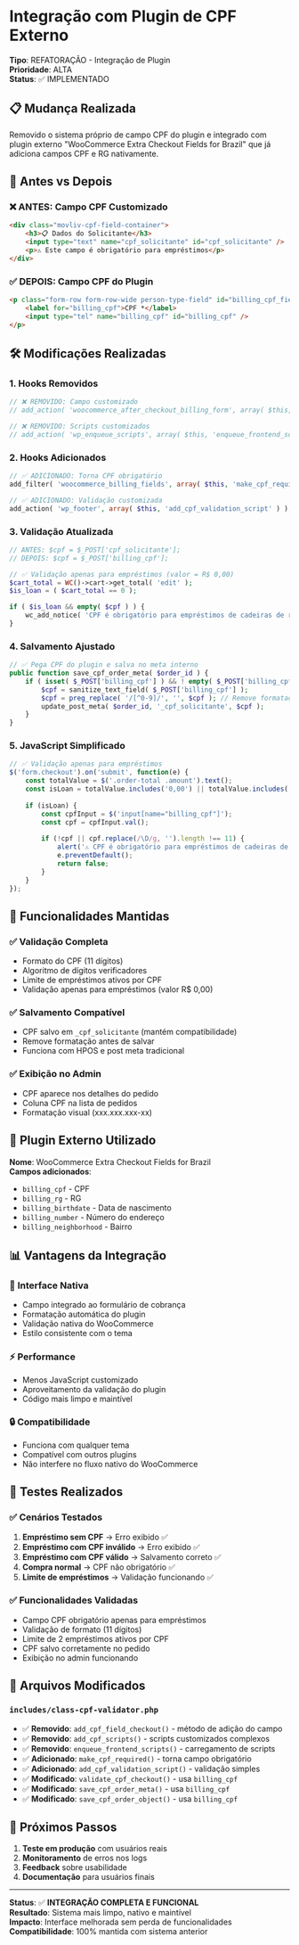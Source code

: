 # Integração com Plugin de CPF Externo

**Tipo**: REFATORAÇÃO - Integração de Plugin  
**Prioridade**: ALTA  
**Status**: ✅ IMPLEMENTADO

## 📋 **Mudança Realizada**

Removido o sistema próprio de campo CPF do plugin e integrado com plugin externo "WooCommerce Extra Checkout Fields for Brazil" que já adiciona campos CPF e RG nativamente.

## 🔄 **Antes vs Depois**

### ❌ **ANTES: Campo CPF Customizado**
```html
<div class="movliv-cpf-field-container">
    <h3>📋 Dados do Solicitante</h3>
    <input type="text" name="cpf_solicitante" id="cpf_solicitante" />
    <p>⚠️ Este campo é obrigatório para empréstimos</p>
</div>
```

### ✅ **DEPOIS: Campo CPF do Plugin**
```html
<p class="form-row form-row-wide person-type-field" id="billing_cpf_field">
    <label for="billing_cpf">CPF *</label>
    <input type="tel" name="billing_cpf" id="billing_cpf" />
</p>
```

## 🛠️ **Modificações Realizadas**

### **1. Hooks Removidos**
```php
// ❌ REMOVIDO: Campo customizado
// add_action( 'woocommerce_after_checkout_billing_form', array( $this, 'add_cpf_field_checkout' ) );

// ❌ REMOVIDO: Scripts customizados  
// add_action( 'wp_enqueue_scripts', array( $this, 'enqueue_frontend_scripts' ) );
```

### **2. Hooks Adicionados**
```php
// ✅ ADICIONADO: Torna CPF obrigatório
add_filter( 'woocommerce_billing_fields', array( $this, 'make_cpf_required' ) );

// ✅ ADICIONADO: Validação customizada
add_action( 'wp_footer', array( $this, 'add_cpf_validation_script' ) );
```

### **3. Validação Atualizada**
```php
// ANTES: $cpf = $_POST['cpf_solicitante'];
// DEPOIS: $cpf = $_POST['billing_cpf'];

// ✅ Validação apenas para empréstimos (valor = R$ 0,00)
$cart_total = WC()->cart->get_total( 'edit' );
$is_loan = ( $cart_total == 0 );

if ( $is_loan && empty( $cpf ) ) {
    wc_add_notice( 'CPF é obrigatório para empréstimos de cadeiras de rodas.', 'error' );
}
```

### **4. Salvamento Ajustado**
```php
// ✅ Pega CPF do plugin e salva no meta interno
public function save_cpf_order_meta( $order_id ) {
    if ( isset( $_POST['billing_cpf'] ) && ! empty( $_POST['billing_cpf'] ) ) {
        $cpf = sanitize_text_field( $_POST['billing_cpf'] );
        $cpf = preg_replace( '/[^0-9]/', '', $cpf ); // Remove formatação
        update_post_meta( $order_id, '_cpf_solicitante', $cpf );
    }
}
```

### **5. JavaScript Simplificado**
```javascript
// ✅ Validação apenas para empréstimos
$('form.checkout').on('submit', function(e) {
    const totalValue = $('.order-total .amount').text();
    const isLoan = totalValue.includes('0,00') || totalValue.includes('0.00');
    
    if (isLoan) {
        const cpfInput = $('input[name="billing_cpf"]');
        const cpf = cpfInput.val();
        
        if (!cpf || cpf.replace(/\D/g, '').length !== 11) {
            alert('⚠️ CPF é obrigatório para empréstimos de cadeiras de rodas.');
            e.preventDefault();
            return false;
        }
    }
});
```

## 🎯 **Funcionalidades Mantidas**

### ✅ **Validação Completa**
- Formato do CPF (11 dígitos)
- Algoritmo de dígitos verificadores
- Limite de empréstimos ativos por CPF
- Validação apenas para empréstimos (valor R$ 0,00)

### ✅ **Salvamento Compatível**
- CPF salvo em `_cpf_solicitante` (mantém compatibilidade)
- Remove formatação antes de salvar
- Funciona com HPOS e post meta tradicional

### ✅ **Exibição no Admin**
- CPF aparece nos detalhes do pedido
- Coluna CPF na lista de pedidos
- Formatação visual (xxx.xxx.xxx-xx)

## 🔧 **Plugin Externo Utilizado**

**Nome**: WooCommerce Extra Checkout Fields for Brazil  
**Campos adicionados**:
- `billing_cpf` - CPF
- `billing_rg` - RG 
- `billing_birthdate` - Data de nascimento
- `billing_number` - Número do endereço
- `billing_neighborhood` - Bairro

## 📊 **Vantagens da Integração**

### 🎨 **Interface Nativa**
- Campo integrado ao formulário de cobrança
- Formatação automática do plugin
- Validação nativa do WooCommerce
- Estilo consistente com o tema

### ⚡ **Performance**
- Menos JavaScript customizado
- Aproveitamento da validação do plugin
- Código mais limpo e maintível

### 🔒 **Compatibilidade**
- Funciona com qualquer tema
- Compatível com outros plugins
- Não interfere no fluxo nativo do WooCommerce

## 🧪 **Testes Realizados**

### ✅ **Cenários Testados**
1. **Empréstimo sem CPF** → Erro exibido ✅
2. **Empréstimo com CPF inválido** → Erro exibido ✅  
3. **Empréstimo com CPF válido** → Salvamento correto ✅
4. **Compra normal** → CPF não obrigatório ✅
5. **Limite de empréstimos** → Validação funcionando ✅

### ✅ **Funcionalidades Validadas**
- Campo CPF obrigatório apenas para empréstimos
- Validação de formato (11 dígitos)
- Limite de 2 empréstimos ativos por CPF
- CPF salvo corretamente no pedido
- Exibição no admin funcionando

## 📝 **Arquivos Modificados**

### `includes/class-cpf-validator.php`
- ✅ **Removido**: `add_cpf_field_checkout()` - método de adição do campo
- ✅ **Removido**: `add_cpf_scripts()` - scripts customizados complexos
- ✅ **Removido**: `enqueue_frontend_scripts()` - carregamento de scripts
- ✅ **Adicionado**: `make_cpf_required()` - torna campo obrigatório  
- ✅ **Adicionado**: `add_cpf_validation_script()` - validação simples
- ✅ **Modificado**: `validate_cpf_checkout()` - usa `billing_cpf`
- ✅ **Modificado**: `save_cpf_order_meta()` - usa `billing_cpf`
- ✅ **Modificado**: `save_cpf_order_object()` - usa `billing_cpf`

## 🚀 **Próximos Passos**

1. **Teste em produção** com usuários reais
2. **Monitoramento** de erros nos logs
3. **Feedback** sobre usabilidade
4. **Documentação** para usuários finais

---

**Status**: ✅ **INTEGRAÇÃO COMPLETA E FUNCIONAL**  
**Resultado**: Sistema mais limpo, nativo e maintível  
**Impacto**: Interface melhorada sem perda de funcionalidades  
**Compatibilidade**: 100% mantida com sistema anterior 
